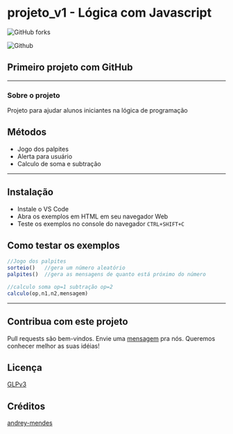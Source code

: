 # projeto_v1 - Lógica com Javascript
![GitHub forks](https://img.shields.io/github/forks/andrey-mendes/projeto_v1?style=social)

![Github](https://upload.wikimedia.org/wikipedia/commons/thumb/9/99/Unofficial_JavaScript_logo_2.svg/260px-Unofficial_JavaScript_logo_2.svg.png "Javascript")
## Primeiro projeto com GitHub

---
### Sobre o projeto
Projeto para ajudar alunos iniciantes na lógica de programação

## Métodos
- Jogo dos palpites
- Alerta para usuário
- Calculo de soma e subtração

---

## Instalação

- Instale o VS Code
- Abra os exemplos em HTML em seu navegador Web
- Teste os exemplos no console do navegador `CTRL+SHIFT+C`

## Como testar os exemplos

```javascript
//Jogo dos palpites
sorteio()   //gera um número aleatório
palpites()  //gera as mensagens de quanto está próximo do número

//calculo soma op=1 subtração op=2
calculo(op,n1,n2,mensagem)
```
---

## Contribua com este projeto
Pull requests são bem-vindos. Envie uma [mensagem](https://github.com/andrey-mendes/projeto_v1/issues) pra nós. Queremos conhecer melhor as suas idéias!

## Licença
[GLPv3](https://choosealicense.com/licenses/gpl-3.0/)

## Créditos
[andrey-mendes](https://github.com/andrey-mendes/projeto_v1)